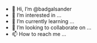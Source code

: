 - 👋 Hi, I’m @badgalsander
- 👀 I’m interested in ...
- 🌱 I’m currently learning ...
- 💞️ I’m looking to collaborate on ...
- 📫 How to reach me ...

<!---
badgalsander/badgalsander is a ✨ special ✨ repository because its `README.md` (this file) appears on your GitHub profile.
You can click the Preview link to take a look at your changes.
--->
